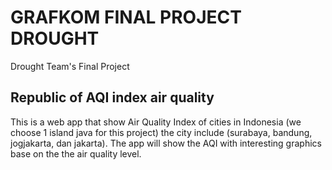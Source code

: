 # GRAFKOM FINAL PROJECT DROUGHT

Drought Team's Final Project

## Republic of AQI index air quality

This is a web app that show Air Quality Index of cities in Indonesia (we choose 1 island java for this project)  the city include (surabaya, bandung, jogjakarta, dan jakarta). The app will show the AQI with interesting graphics base on the the air quality level.

 
 
